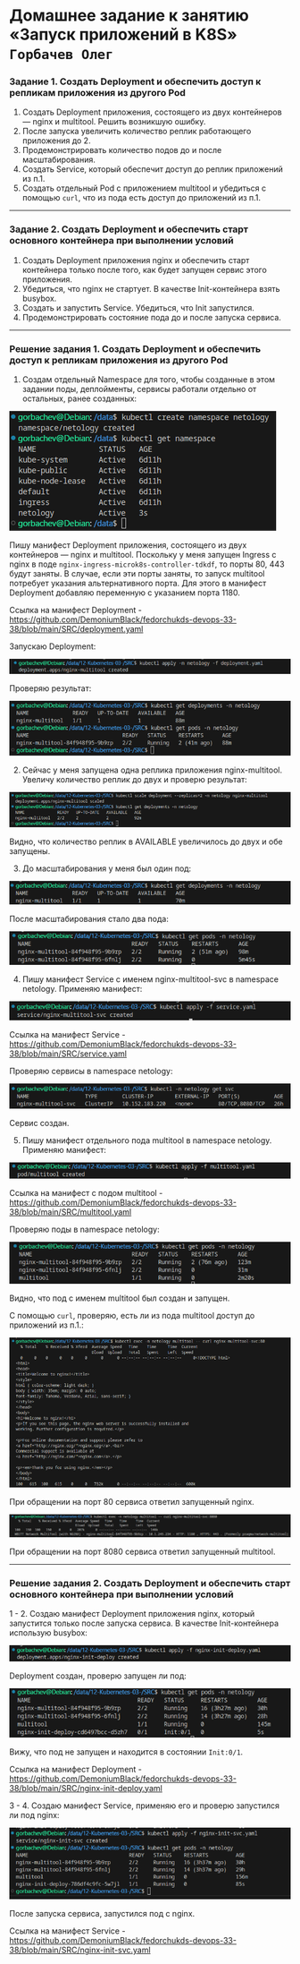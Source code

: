 # Домашнее задание к занятию «Запуск приложений в K8S» `Горбачев Олег`

### Задание 1. Создать Deployment и обеспечить доступ к репликам приложения из другого Pod

1. Создать Deployment приложения, состоящего из двух контейнеров — nginx и multitool. Решить возникшую ошибку.
2. После запуска увеличить количество реплик работающего приложения до 2.
3. Продемонстрировать количество подов до и после масштабирования.
4. Создать Service, который обеспечит доступ до реплик приложений из п.1.
5. Создать отдельный Pod с приложением multitool и убедиться с помощью `curl`, что из пода есть доступ до приложений из п.1.

------

### Задание 2. Создать Deployment и обеспечить старт основного контейнера при выполнении условий

1. Создать Deployment приложения nginx и обеспечить старт контейнера только после того, как будет запущен сервис этого приложения.
2. Убедиться, что nginx не стартует. В качестве Init-контейнера взять busybox.
3. Создать и запустить Service. Убедиться, что Init запустился.
4. Продемонстрировать состояние пода до и после запуска сервиса.

------

### Решение задания 1. Создать Deployment и обеспечить доступ к репликам приложения из другого Pod

1. Создам отдельный Namespace для того, чтобы созданные в этом задании поды, деплойменты, сервисы работали отдельно от остальных, ранее созданных:

![img_1](IMG/img_1.png)

Пишу манифест Deployment приложения, состоящего из двух контейнеров — nginx и multitool. Поскольку у меня запущен Ingress с nginx в поде `nginx-ingress-microk8s-controller-tdkdf`, то порты 80, 443 будут заняты. В случае, если эти порты заняты, то запуск multitool потребует указания альтернативного порта. Для этого в манифест Deployment добавляю переменную с указанием порта 1180.

Ссылка на манифест Deployment - https://github.com/DemoniumBlack/fedorchukds-devops-33-38/blob/main/SRC/deployment.yaml

Запускаю Deployment:

![img_2](IMG/img_2.png)

Проверяю результат:

![img_3](IMG/img_3.png)

2. Сейчас у меня запущена одна реплика приложения nginx-multitool. Увеличу количество реплик до двух и проверю результат:

![img_4](IMG/img_4.png)

Видно, что количество реплик в AVAILABLE увеличилось до двух и обе запущены.

3. До масштабирования у меня был один под:

![img_5](IMG/img_5.png)

После масштабирования стало два пода:

![img_6](IMG/img_6.png)

4. Пишу манифест Service с именем nginx-multitool-svc в namespace netology. Применяю манифест:

![img_7](IMG/img_7.png)

Ссылка на манифест Service - https://github.com/DemoniumBlack/fedorchukds-devops-33-38/blob/main/SRC/service.yaml

Проверяю сервисы в namespace netology:

![img_8](IMG/img_8.png)

Сервис создан.

5. Пишу манифест отдельного пода multitool в namespace netology. Применяю манифест:

![img_9](IMG/img_9.png)

Ссылка на манифест с подом multitool - https://github.com/DemoniumBlack/fedorchukds-devops-33-38/blob/main/SRC/multitool.yaml

Проверяю поды в namespace netology:

![img_10](IMG/img_10.png)

Видно, что под с именем multitool был создан и запущен.

С помощью `curl`, проверяю, есть ли из пода multitool доступ до приложений из п.1.:

![img_11](IMG/img_11.png)

При обращении на порт 80 сервиса ответил запущенный nginx.

![img_12](IMG/img_12.png)

При обращении на порт 8080 сервиса ответил запущенный multitool.

---

### Решение задания 2. Создать Deployment и обеспечить старт основного контейнера при выполнении условий

1 - 2. Создаю манифест Deployment приложения nginx, который запустится только после запуска сервиса. В качестве Init-контейнера использую busybox:

![img_13](IMG/img_13.png)

Deployment создан, проверю запущен ли под:

![img_14](IMG/img_14.png)

Вижу, что под не запущен и находится в состоянии `Init:0/1`.

Ссылка на манифест Deployment - https://github.com/DemoniumBlack/fedorchukds-devops-33-38/blob/main/SRC/nginx-init-deploy.yaml

3 - 4. Создаю манифест Service, применяю его и проверю запустился ли под nginx:

![img_15](IMG/img_15.png)

После запуска сервиса, запустился под с nginx.

Ссылка на манифест Service - https://github.com/DemoniumBlack/fedorchukds-devops-33-38/blob/main/SRC/nginx-init-svc.yaml
